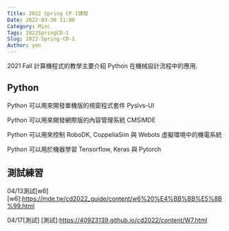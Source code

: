 ```yaml
---
Title: 2022 Spring CP-1課程
Date: 2022-03-30 11:00
Category: Misc
Tags: 2022SpringCD-1
Slug: 2022-Spring-CD-1
Author: yen
---
```


2021 Fall 計算機程式的教學主要介紹 Python 在機械設計流程中的應用.

<!-- PELICAN_END_SUMMARY -->

Python
----
Python 可以用來開發單機版的視窗程式套件 Pyslvs-UI

Python 可以用來開發網際版的內容管理系統 CMSiMDE

Python 可以用來控制 RoboDK, CoppeliaSim 與 Webots 虛擬環境中的機電系統

Python 可以用於機器學習 Tensorflow, Keras 與 Pytorch


測試練習
----
04/13測試[w6]
[w6]:https://mde.tw/cd2022_guide/content/w6%20%E4%BB%BB%E5%8B%99.html

04/17[測試]
[測試]:https://40923139.github.io/cd2022/content/W7.html
